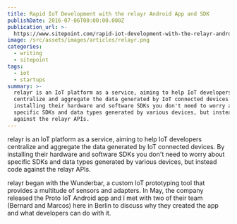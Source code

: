 ```yaml
---
title: Rapid IoT Development with the relayr Android App and SDK
publishDate: 2016-07-06T00:00:00.000Z
publication_url: >-
  https://www.sitepoint.com/rapid-iot-development-with-the-relayr-android-app-and-sdk/
image: /src/assets/images/articles/relayr.png
categories:
  - writing
  - sitepoint
tags:
  - iot
  - startups
summary: >-
  relayr is an IoT platform as a service, aiming to help IoT developers
  centralize and aggregate the data generated by IoT connected devices. By
  installing their hardware and software SDKs you don't need to worry about
  specific SDKs and data types generated by various devices, but instead code
  against the relayr APIs.
---
```


relayr is an IoT platform as a service, aiming to help IoT developers centralize and aggregate the data generated by IoT connected devices. By installing their hardware and software SDKs you don't need to worry about specific SDKs and data types generated by various devices, but instead code against the relayr APIs.

relayr began with the Wunderbar, a custom IoT prototyping tool that provides a multitude of sensors and adapters. In May, the company released the Proto IoT Android app and I met with two of their team (Bernard and Marcos) here in Berlin to discuss why they created the app and what developers can do with it.
